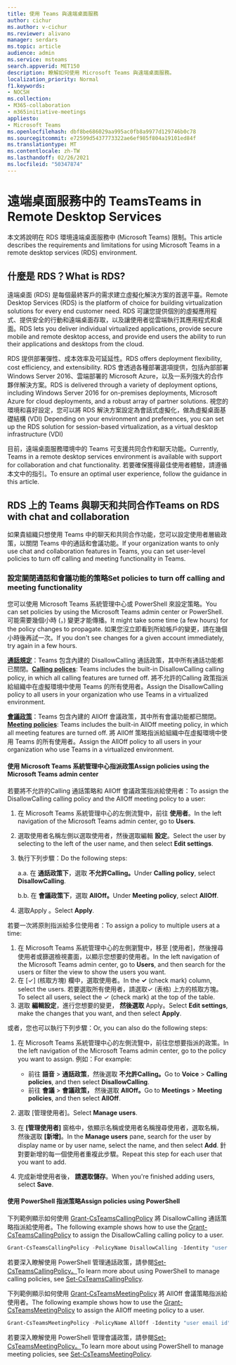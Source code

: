 ```yaml
---
title: 使用 Teams 與遠端桌面服務
author: cichur
ms.author: v-cichur
ms.reviewer: alivano
manager: serdars
ms.topic: article
audience: admin
ms.service: msteams
search.appverid: MET150
description: 瞭解如何使用 Microsoft Teams 與遠端桌面服務。
localization_priority: Normal
f1.keywords:
- NOCSH
ms.collection:
- M365-collaboration
- m365initiative-meetings
appliesto:
- Microsoft Teams
ms.openlocfilehash: dbf8be686029aa995ac0fb8a9977d129746b0c78
ms.sourcegitcommit: e72599d5437773322ae6ef985f804a19101ed84f
ms.translationtype: MT
ms.contentlocale: zh-TW
ms.lasthandoff: 02/26/2021
ms.locfileid: "50347874"
---
```

# <a name="teams-in-remote-desktop-services"></a><span data-ttu-id="20a13-103">遠端桌面服務中的 Teams</span><span class="sxs-lookup"><span data-stu-id="20a13-103">Teams in Remote Desktop Services</span></span>

<span data-ttu-id="20a13-104">本文將說明在 RDS 環境遠端桌面服務中 (Microsoft Teams) 限制。</span><span class="sxs-lookup"><span data-stu-id="20a13-104">This article describes the requirements and limitations for using Microsoft Teams in a remote desktop services (RDS) environment.</span></span>

## <a name="what-is-rds"></a><span data-ttu-id="20a13-105">什麼是 RDS？</span><span class="sxs-lookup"><span data-stu-id="20a13-105">What is RDS?</span></span>

<span data-ttu-id="20a13-106">遠端桌面 (RDS) 是每個最終客戶的需求建立虛擬化解決方案的首選平臺。</span><span class="sxs-lookup"><span data-stu-id="20a13-106">Remote Desktop Services (RDS) is the platform of choice for building virtualization solutions for every end customer need.</span></span> <span data-ttu-id="20a13-107">RDS 可讓您提供個別的虛擬應用程式、提供安全的行動和遠端桌面存取，以及讓使用者從雲端執行其應用程式和桌面。</span><span class="sxs-lookup"><span data-stu-id="20a13-107">RDS lets you deliver individual virtualized applications, provide secure mobile and remote desktop access, and provide end users the ability to run their applications and desktops from the cloud.</span></span>

<span data-ttu-id="20a13-108">RDS 提供部署彈性、成本效率及可延延性。</span><span class="sxs-lookup"><span data-stu-id="20a13-108">RDS offers deployment flexibility, cost efficiency, and extensibility.</span></span> <span data-ttu-id="20a13-109">RDS 會透過各種部署選項提供，包括內部部署 Windows Server 2016、雲端部署的 Microsoft Azure，以及一系列強大的合作夥伴解決方案。</span><span class="sxs-lookup"><span data-stu-id="20a13-109">RDS is delivered through a variety of deployment options, including Windows Server 2016 for on-premises deployments, Microsoft Azure for cloud deployments, and a robust array of partner solutions.</span></span>
<span data-ttu-id="20a13-110">視您的環境和喜好設定，您可以將 RDS 解決方案設定為會話式虛擬化，做為虛擬桌面基礎結構 (VDI) </span><span class="sxs-lookup"><span data-stu-id="20a13-110">Depending on your environment and preferences, you can set up the RDS solution for session-based virtualization, as a virtual desktop infrastructure (VDI)</span></span>

<span data-ttu-id="20a13-111">目前，遠端桌面服務環境中的 Teams 可支援共同合作和聊天功能。</span><span class="sxs-lookup"><span data-stu-id="20a13-111">Currently, Teams in a remote desktop services environment is available with support for collaboration and chat functionality.</span></span> <span data-ttu-id="20a13-112">若要確保獲得最佳使用者體驗，請遵循本文中的指引。</span><span class="sxs-lookup"><span data-stu-id="20a13-112">To ensure an optimal user experience, follow the guidance in this article.</span></span>

## <a name="teams-on-rds-with-chat-and-collaboration"></a><span data-ttu-id="20a13-113">RDS 上的 Teams 與聊天和共同合作</span><span class="sxs-lookup"><span data-stu-id="20a13-113">Teams on RDS with chat and collaboration</span></span>

<span data-ttu-id="20a13-114">如果貴組織只想使用 Teams 中的聊天和共同合作功能，您可以設定使用者層級政策，以關閉 Teams 中的通話和會議功能。</span><span class="sxs-lookup"><span data-stu-id="20a13-114">If your organization wants to only use chat and collaboration features in Teams, you can set user-level policies to turn off calling and meeting functionality in Teams.</span></span>

### <a name="set-policies-to-turn-off-calling-and-meeting-functionality"></a><span data-ttu-id="20a13-115">設定關閉通話和會議功能的策略</span><span class="sxs-lookup"><span data-stu-id="20a13-115">Set policies to turn off calling and meeting functionality</span></span>

<span data-ttu-id="20a13-116">您可以使用 Microsoft Teams 系統管理中心或 PowerShell 來設定策略。</span><span class="sxs-lookup"><span data-stu-id="20a13-116">You can set policies by using the Microsoft Teams admin center or PowerShell.</span></span> <span data-ttu-id="20a13-117">可能需要幾個小時 (，) 變更才能傳播。</span><span class="sxs-lookup"><span data-stu-id="20a13-117">It might take some time (a few hours) for the policy changes to propagate.</span></span> <span data-ttu-id="20a13-118">如果您沒立即看到所給帳戶的變更，請在幾個小時後再試一次。</span><span class="sxs-lookup"><span data-stu-id="20a13-118">If you don't see changes for a given account immediately, try again in a few hours.</span></span>

<span data-ttu-id="20a13-119">[**通話規定**](teams-calling-policy.md)：Teams 包含內建的 DisallowCalling 通話政策，其中所有通話功能都已關閉。</span><span class="sxs-lookup"><span data-stu-id="20a13-119">[**Calling polices**](teams-calling-policy.md): Teams includes the built-in DisallowCalling calling policy, in which all calling features are turned off.</span></span> <span data-ttu-id="20a13-120">將不允許的Calling 政策指派給組織中在虛擬環境中使用 Teams 的所有使用者。</span><span class="sxs-lookup"><span data-stu-id="20a13-120">Assign the DisallowCalling policy to all users in your organization who use Teams in a virtualized environment.</span></span>

<span data-ttu-id="20a13-121">[**會議政策**](meeting-policies-in-teams.md)：Teams 包含內建的 AllOff 會議政策，其中所有會議功能都已關閉。</span><span class="sxs-lookup"><span data-stu-id="20a13-121">[**Meeting policies**](meeting-policies-in-teams.md): Teams includes the built-in AllOff meeting policy, in which all meeting features are turned off.</span></span> <span data-ttu-id="20a13-122">將 AllOff 策略指派給組織中在虛擬環境中使用 Teams 的所有使用者。</span><span class="sxs-lookup"><span data-stu-id="20a13-122">Assign the AllOff policy to all users in your organization who use Teams in a virtualized environment.</span></span>

#### <a name="assign-policies-using-the-microsoft-teams-admin-center"></a><span data-ttu-id="20a13-123">使用 Microsoft Teams 系統管理中心指派政策</span><span class="sxs-lookup"><span data-stu-id="20a13-123">Assign policies using the Microsoft Teams admin center</span></span>

<span data-ttu-id="20a13-124">若要將不允許的Calling 通話策略和 AllOff 會議政策指派給使用者：</span><span class="sxs-lookup"><span data-stu-id="20a13-124">To assign the DisallowCalling calling policy and the AllOff meeting policy to a user:</span></span>

1. <span data-ttu-id="20a13-125">在 Microsoft Teams 系統管理中心的左側流覽中，前往 **使用者**。</span><span class="sxs-lookup"><span data-stu-id="20a13-125">In the left navigation of the Microsoft Teams admin center, go to **Users**.</span></span>
2. <span data-ttu-id="20a13-126">選取使用者名稱左側以選取使用者，然後選取編輯 **設定**。</span><span class="sxs-lookup"><span data-stu-id="20a13-126">Select the user by selecting to the left of the user name, and then select **Edit settings**.</span></span>
3. <span data-ttu-id="20a13-127">執行下列步驟：</span><span class="sxs-lookup"><span data-stu-id="20a13-127">Do the following steps:</span></span>

    <span data-ttu-id="20a13-128">a.</span><span class="sxs-lookup"><span data-stu-id="20a13-128">a.</span></span>  <span data-ttu-id="20a13-129">在 **通話政策下**，選取 **不允許Calling。**</span><span class="sxs-lookup"><span data-stu-id="20a13-129">Under **Calling policy**, select **DisallowCalling**.</span></span>

    <span data-ttu-id="20a13-130">b.</span><span class="sxs-lookup"><span data-stu-id="20a13-130">b.</span></span>  <span data-ttu-id="20a13-131">在 **會議政策下**，選取 **AllOff。**</span><span class="sxs-lookup"><span data-stu-id="20a13-131">Under **Meeting policy**, select **AllOff**.</span></span>

4. <span data-ttu-id="20a13-132">選取Apply 。</span><span class="sxs-lookup"><span data-stu-id="20a13-132">Select **Apply**.</span></span>

<span data-ttu-id="20a13-133">若要一次將原則指派給多位使用者：</span><span class="sxs-lookup"><span data-stu-id="20a13-133">To assign a policy to multiple users at a time:</span></span>

1. <span data-ttu-id="20a13-134">在 Microsoft Teams 系統管理中心的左側瀏覽中，移至 [使用者]，然後搜尋使用者或篩選檢視畫面，以顯示您想要的使用者。</span><span class="sxs-lookup"><span data-stu-id="20a13-134">In the left navigation of the Microsoft Teams admin center, go to **Users**, and then search for the users or filter the view to show the users you want.</span></span>
2. <span data-ttu-id="20a13-135">在 [&#x2713;] (核取方塊) 欄中，選取使用者。</span><span class="sxs-lookup"><span data-stu-id="20a13-135">In the **&#x2713;** (check mark) column, select the users.</span></span> <span data-ttu-id="20a13-136">若要選取所有使用者，請選取&#x2713; (表格) 上方的核取方塊。</span><span class="sxs-lookup"><span data-stu-id="20a13-136">To select all users, select the &#x2713; (check mark) at the top of the table.</span></span>
3. <span data-ttu-id="20a13-137">選取 **編輯設定**，進行您想要的變更， **然後選取** Apply。</span><span class="sxs-lookup"><span data-stu-id="20a13-137">Select **Edit settings**, make the changes that you want, and then select **Apply**.</span></span>

<span data-ttu-id="20a13-138">或者，您也可以執行下列步驟：</span><span class="sxs-lookup"><span data-stu-id="20a13-138">Or, you can also do the following steps:</span></span>

1. <span data-ttu-id="20a13-139">在 Microsoft Teams 系統管理中心的左側流覽中，前往您想要指派的政策。</span><span class="sxs-lookup"><span data-stu-id="20a13-139">In the left navigation of the Microsoft Teams admin center, go to the policy you want to assign.</span></span> <span data-ttu-id="20a13-140">例如：</span><span class="sxs-lookup"><span data-stu-id="20a13-140">For example:</span></span>

    - <span data-ttu-id="20a13-141">前往 **語音**  >  **通話政策**，然後選取 **不允許Calling。**</span><span class="sxs-lookup"><span data-stu-id="20a13-141">Go to **Voice** > **Calling policies**, and then select **DisallowCalling**.</span></span>
    - <span data-ttu-id="20a13-142">前往 **會議**  >  **會議政策，** 然後選取 **AllOff。**</span><span class="sxs-lookup"><span data-stu-id="20a13-142">Go to **Meetings** > **Meeting policies**, and then select **AllOff**.</span></span>

2. <span data-ttu-id="20a13-143">選取 [管理使用者]。</span><span class="sxs-lookup"><span data-stu-id="20a13-143">Select **Manage users**.</span></span>
3. <span data-ttu-id="20a13-144">在 **[管理使用者]** 窗格中，依顯示名稱或使用者名稱搜尋使用者，選取名稱，然後選取 **[新增]**。</span><span class="sxs-lookup"><span data-stu-id="20a13-144">In the **Manage users** pane, search for the user by display name or by user name, select the name, and then select **Add**.</span></span> <span data-ttu-id="20a13-145">針對要新增的每一個使用者重複此步驟。</span><span class="sxs-lookup"><span data-stu-id="20a13-145">Repeat this step for each user that you want to add.</span></span>
4. <span data-ttu-id="20a13-146">完成新增使用者後， **請選取儲存**。</span><span class="sxs-lookup"><span data-stu-id="20a13-146">When you're finished adding users, select **Save**.</span></span>

#### <a name="assign-policies-using-powershell"></a><span data-ttu-id="20a13-147">使用 PowerShell 指派策略</span><span class="sxs-lookup"><span data-stu-id="20a13-147">Assign policies using PowerShell</span></span>

<span data-ttu-id="20a13-148">下列範例顯示如何使用 [Grant-CsTeamsCallingPolicy](https://docs.microsoft.com/powershell/module/skype/grant-csteamscallingpolicy) 將 DisallowCalling 通話策略指派給使用者。</span><span class="sxs-lookup"><span data-stu-id="20a13-148">The following example shows how to use the [Grant-CsTeamsCallingPolicy](https://docs.microsoft.com/powershell/module/skype/grant-csteamscallingpolicy) to assign the DisallowCalling calling policy to a user.</span></span>

```PowerShell
Grant-CsTeamsCallingPolicy -PolicyName DisallowCalling -Identity "user email id"
```

<span data-ttu-id="20a13-149">若要深入瞭解使用 PowerShell 管理通話政策，請參閱[Set-CsTeamsCallingPolicy。](https://docs.microsoft.com/powershell/module/skype/set-csteamscallingpolicy)</span><span class="sxs-lookup"><span data-stu-id="20a13-149">To learn more about using PowerShell to manage calling policies, see [Set-CsTeamsCallingPolicy](https://docs.microsoft.com/powershell/module/skype/set-csteamscallingpolicy).</span></span>

<span data-ttu-id="20a13-150">下列範例顯示如何使用 [Grant-CsTeamsMeetingPolicy](https://docs.microsoft.com/powershell/module/skype/grant-csteamsmeetingpolicy) 將 AllOff 會議策略指派給使用者。</span><span class="sxs-lookup"><span data-stu-id="20a13-150">The following example shows how to use the [Grant-CsTeamsMeetingPolicy](https://docs.microsoft.com/powershell/module/skype/grant-csteamsmeetingpolicy) to assign the AllOff meeting policy to a user.</span></span>

```PowerShell
Grant-CsTeamsMeetingPolicy -PolicyName AllOff -Identity "user email id"
```

<span data-ttu-id="20a13-151">若要深入瞭解使用 PowerShell 管理會議政策，請參閱[Set-CsTeamsMeetingPolicy。](https://docs.microsoft.com/powershell/module/skype/set-csteamsmeetingpolicy)</span><span class="sxs-lookup"><span data-stu-id="20a13-151">To learn more about using PowerShell to manage meeting policies, see [Set-CsTeamsMeetingPolicy](https://docs.microsoft.com/powershell/module/skype/set-csteamsmeetingpolicy).</span></span>
